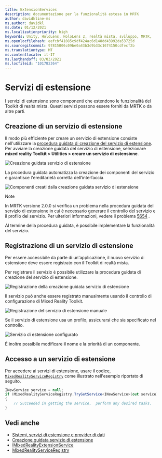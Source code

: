 ```yaml
---
title: ExtensionServices
description: documentazione per la funzionalità estesa in MRTK
author: davidkline-ms
ms.author: davidkl
ms.date: 01/12/2021
ms.localizationpriority: high
keywords: Unity, HoloLens, HoloLens 2, realtà mista, sviluppo, MRTK,
ms.openlocfilehash: eefcbf41085c9df424ac6d148dd43992da53725d
ms.sourcegitcommit: 97815006c09be0a43b3d9b33c1674150cdfecf2b
ms.translationtype: MT
ms.contentlocale: it-IT
ms.lasthandoff: 03/03/2021
ms.locfileid: "101782364"
---
```

# <a name="extension-services"></a>Servizi di estensione

I servizi di estensione sono componenti che estendono le funzionalità del Toolkit di realtà mista. Questi servizi possono essere forniti da MRTK o da altre parti.

## <a name="creating-an-extension-service"></a>Creazione di un servizio di estensione

Il modo più efficiente per creare un servizio di estensione consiste nell'utilizzare la [procedura guidata di creazione del servizio di estensione](../tools/ExtensionServiceCreationWizard.md).
Per avviare la creazione guidata del servizio di estensione, selezionare **mixed reality Toolkit > Utilities > creare un servizio di estensione**.

![Creazione guidata servizio di estensione](../images/extension-wizard/ExtensionServiceCreationWizard.png)

La procedura guidata automatizza la creazione dei componenti del servizio e garantisce l'ereditarietà corretta dell'interfaccia.

![Componenti creati dalla creazione guidata servizio di estensione](../images/extension-wizard/ExtensionServiceComponents.png)

> [!Note]
> In MRTK versione 2.0.0 si verifica un problema nella procedura guidata del servizio di estensione in cui è necessario generare il controllo del servizio e il profilo del servizio. Per ulteriori informazioni, vedere il problema [5654](https://github.com/microsoft/MixedRealityToolkit-Unity/issues/5654) .

Al termine della procedura guidata, è possibile implementare la funzionalità del servizio.

## <a name="registering-an-extension-service"></a>Registrazione di un servizio di estensione

Per essere accessibile da parte di un'applicazione, il nuovo servizio di estensione deve essere registrato con il Toolkit di realtà mista.

Per registrare il servizio è possibile utilizzare la procedura guidata di creazione del servizio di estensione.

![Registrazione della creazione guidata servizio di estensione](../images/extension-wizard/ExtensionServiceWizardRegister.png)

Il servizio può anche essere registrato manualmente usando il controllo di configurazione di Mixed Reality Toolkit.

![Registrazione del servizio di estensione manuale](../images/profiles/RegisterExtensionService.png)

Se il servizio di estensione usa un profilo, assicurarsi che sia specificato nel controllo.

![Servizio di estensione configurato](../images/profiles/ConfiguredExtensionService.png)

È inoltre possibile modificare il nome e la priorità di un componente.

## <a name="accessing-an-extension-service"></a>Accesso a un servizio di estensione

Per accedere ai servizi di estensione, usare il codice, [`MixedRealityServiceRegistry`](xref:Microsoft.MixedReality.Toolkit.MixedRealityServiceRegistry) come illustrato nell'esempio riportato di seguito.

```c#
INewService service = null;
if (MixedRealityServiceRegistry.TryGetService<INewService>(out service))
{
    // Succeeded in getting the service,  perform any desired tasks.
}
```

## <a name="see-also"></a>Vedi anche

- [Sistemi, servizi di estensione e provider di dati](../../architecture/SystemsExtensionsProviders.md)
- [Creazione guidata servizio di estensione](../tools/ExtensionServiceCreationWizard.md)
- [IMixedRealityExtensionService](xref:Microsoft.MixedReality.Toolkit.IMixedRealityExtensionService)
- [MixedRealityServiceRegistry](xref:Microsoft.MixedReality.Toolkit.MixedRealityServiceRegistry)
